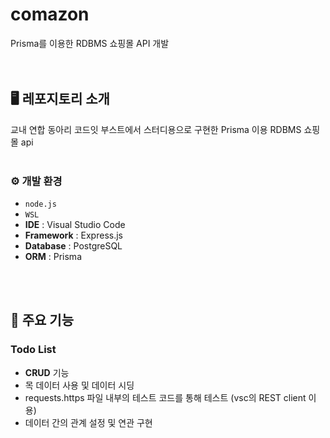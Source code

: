 # comazon
Prisma를 이용한 RDBMS 쇼핑몰 API 개발
<br><br><br>

## 🖥️ 레포지토리 소개
교내 연합 동아리 코드잇 부스트에서 스터디용으로 구현한 Prisma 이용 RDBMS 쇼핑몰 api
<br><br>

### ⚙️ 개발 환경
- `node.js`
- `WSL`
- **IDE** : Visual Studio Code
- **Framework** : Express.js
- **Database** : PostgreSQL
- **ORM** : Prisma

<br><br>
## 📌 주요 기능
### Todo List 
- **CRUD** 기능
- 목 데이터 사용 및 데이터 시딩
- requests.https 파일 내부의 테스트 코드를 통해 테스트 (vsc의 REST client 이용)
- 데이터 간의 관계 설정 및 연관 구현
